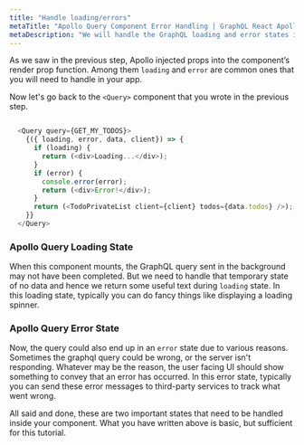 ```yaml
---
title: "Handle loading/errors"
metaTitle: "Apollo Query Component Error Handling | GraphQL React Apollo Tutorial"
metaDescription: "We will handle the GraphQL loading and error states in React app using the Apollo Query Component render props - loading and error "
---
```


As we saw in the previous step, Apollo injected props into the component’s render prop function. Among them `loading` and `error` are common ones that you will need to handle in your app.

Now let's go back to the `<Query>` component that you wrote in the previous step.

```javascript

  <Query query={GET_MY_TODOS}>
    {({ loading, error, data, client}) => {
      if (loading) {
        return (<div>Loading...</div>);
      }
      if (error) {
        console.error(error);
        return (<div>Error!</div>);
      }
      return (<TodoPrivateList client={client} todos={data.todos} />);
    }}
  </Query>

```

### Apollo Query Loading State
When this component mounts, the GraphQL query sent in the background may not have been completed. But we need to handle that temporary state of no data and hence we return some useful text during `loading` state. 
In this loading state, typically you can do fancy things like displaying a loading spinner.

### Apollo Query Error State
Now, the query could also end up in an `error` state due to various reasons. Sometimes the graphql query could be wrong, or the server isn't responding. Whatever may be the reason, the user facing UI should show something to convey that an error has occurred. 
In this error state, typically you can send these error messages to third-party services to track what went wrong.

All said and done, these are two important states that need to be handled inside your component. What you have written above is basic, but sufficient for this tutorial.
